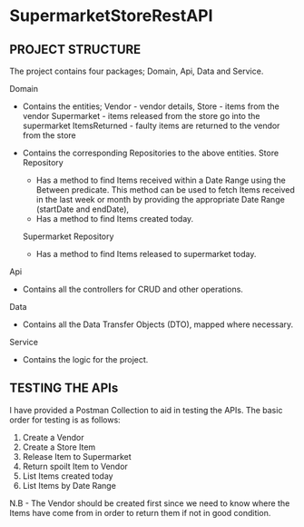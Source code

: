 # SupermarketStoreRestAPI

## PROJECT STRUCTURE

The project contains four packages; Domain, Api, Data and Service.

Domain 
- Contains the entities; 
		Vendor - vendor details, 
		Store - items from the vendor
		Supermarket - items released from the store go into the supermarket
 		ItemsReturned - faulty items are returned to the vendor from the store
- Contains the corresponding Repositories to the above entities.
	Store Repository 
	- Has a method to find Items received within a Date Range using the Between predicate. This method can be used to
		fetch Items received in the last week or month by providing the appropriate Date Range (startDate and endDate),
	- Has a method to find Items created today.

	Supermarket Repository
	- Has a method to find Items released to supermarket today.


Api
- Contains all the controllers for CRUD and other operations.

Data
- Contains all the Data Transfer Objects (DTO), mapped where necessary.

Service
- Contains the logic for the project.

## TESTING THE APIs
I have provided a Postman Collection to aid in testing the APIs.
The basic order for testing is as follows:

1. Create a Vendor
2. Create a Store Item
3. Release Item to Supermarket
4. Return spoilt Item to Vendor
5. List Items created today
6. List Items by Date Range 

N.B - The Vendor should be created first since we need to know where the Items have come from in order to return them if not in good condition.
